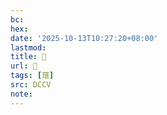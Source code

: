 ```yaml
---
bc:
hex:
date: '2025-10-13T10:27:20+08:00'
lastmod:
title: 􃎿
url: 􃎿
tags: [葅]
src: DCCV
note:
---
```

